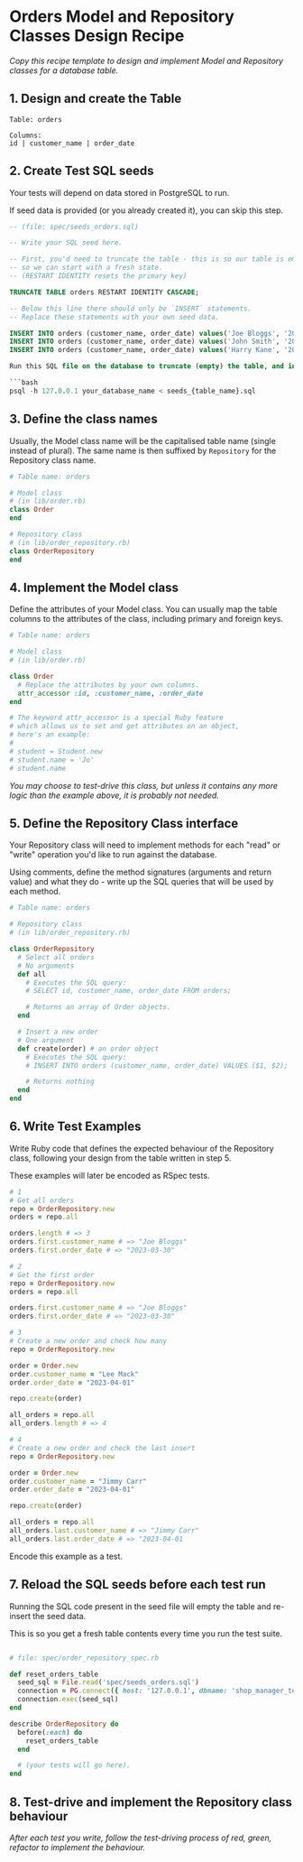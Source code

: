 # Orders Model and Repository Classes Design Recipe

_Copy this recipe template to design and implement Model and Repository classes for a database table._

## 1. Design and create the Table

```
Table: orders

Columns:
id | customer_name | order_date
```

## 2. Create Test SQL seeds

Your tests will depend on data stored in PostgreSQL to run.

If seed data is provided (or you already created it), you can skip this step.

```sql
-- (file: spec/seeds_orders.sql)

-- Write your SQL seed here. 

-- First, you'd need to truncate the table - this is so our table is emptied between each test run,
-- so we can start with a fresh state.
-- (RESTART IDENTITY resets the primary key)

TRUNCATE TABLE orders RESTART IDENTITY CASCADE;

-- Below this line there should only be `INSERT` statements.
-- Replace these statements with your own seed data.

INSERT INTO orders (customer_name, order_date) values('Joe Bloggs', '2023-03-30');
INSERT INTO orders (customer_name, order_date) values('John Smith', '2023-03-31');
INSERT INTO orders (customer_name, order_date) values('Harry Kane', '2023-04-01');

Run this SQL file on the database to truncate (empty) the table, and insert the seed data. Be mindful of the fact any existing records in the table will be deleted.

```bash
psql -h 127.0.0.1 your_database_name < seeds_{table_name}.sql
```

## 3. Define the class names

Usually, the Model class name will be the capitalised table name (single instead of plural). The same name is then suffixed by `Repository` for the Repository class name.

```ruby
# Table name: orders

# Model class
# (in lib/order.rb)
class Order
end

# Repository class
# (in lib/order_repository.rb)
class OrderRepository
end
```

## 4. Implement the Model class

Define the attributes of your Model class. You can usually map the table columns to the attributes of the class, including primary and foreign keys.

```ruby
# Table name: orders

# Model class
# (in lib/order.rb)

class Order
  # Replace the attributes by your own columns.
  attr_accessor :id, :customer_name, :order_date 
end

# The keyword attr_accessor is a special Ruby feature
# which allows us to set and get attributes on an object,
# here's an example:
#
# student = Student.new
# student.name = 'Jo'
# student.name
```

*You may choose to test-drive this class, but unless it contains any more logic than the example above, it is probably not needed.*

## 5. Define the Repository Class interface

Your Repository class will need to implement methods for each "read" or "write" operation you'd like to run against the database.

Using comments, define the method signatures (arguments and return value) and what they do - write up the SQL queries that will be used by each method.

```ruby
# Table name: orders

# Repository class
# (in lib/order_repository.rb)

class OrderRepository
  # Select all orders
  # No arguments
  def all
    # Executes the SQL query:
    # SELECT id, customer_name, order_date FROM orders;

    # Returns an array of Order objects.
  end

  # Insert a new order
  # One argument
  def create(order) # an order object
    # Executes the SQL query:
    # INSERT INTO orders (customer_name, order_date) VALUES ($1, $2);

    # Returns nothing
  end
end
```

## 6. Write Test Examples

Write Ruby code that defines the expected behaviour of the Repository class, following your design from the table written in step 5.

These examples will later be encoded as RSpec tests.

```ruby
# 1
# Get all orders
repo = OrderRepository.new
orders = repo.all

orders.length # => 3
orders.first.customer_name # => "Joe Bloggs"
orders.first.order_date # => "2023-03-30"

# 2
# Get the first order
repo = OrderRepository.new
orders = repo.all

orders.first.customer_name # => "Joe Bloggs"
orders.first.order_date # => "2023-03-30"

# 3
# Create a new order and check how many
repo = OrderRepository.new

order = Order.new
order.customer_name = "Lee Mack"
order.order_date = "2023-04-01"

repo.create(order)

all_orders = repo.all
all_orders.length # => 4

# 4
# Create a new order and check the last insert
repo = OrderRepository.new

order = Order.new
order.customer_name = "Jimmy Carr"
order.order_date = "2023-04-01"

repo.create(order)

all_orders = repo.all
all_orders.last.customer_name # => "Jimmy Carr"
all_orders.last.order_date # => "2023-04-01
```

Encode this example as a test.

## 7. Reload the SQL seeds before each test run

Running the SQL code present in the seed file will empty the table and re-insert the seed data.

This is so you get a fresh table contents every time you run the test suite.

```ruby

# file: spec/order_repository_spec.rb

def reset_orders_table
  seed_sql = File.read('spec/seeds_orders.sql')
  connection = PG.connect({ host: '127.0.0.1', dbname: 'shop_manager_test' })
  connection.exec(seed_sql)
end

describe OrderRepository do
  before(:each) do 
    reset_orders_table
  end

  # (your tests will go here).
end
```

## 8. Test-drive and implement the Repository class behaviour

_After each test you write, follow the test-driving process of red, green, refactor to implement the behaviour._
